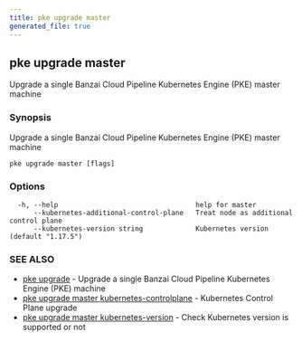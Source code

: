 ```yaml
---
title: pke upgrade master
generated_file: true
---
```

## pke upgrade master

Upgrade a single Banzai Cloud Pipeline Kubernetes Engine (PKE) master machine

### Synopsis

Upgrade a single Banzai Cloud Pipeline Kubernetes Engine (PKE) master machine

```
pke upgrade master [flags]
```

### Options

```
  -h, --help                                  help for master
      --kubernetes-additional-control-plane   Treat node as additional control plane
      --kubernetes-version string             Kubernetes version (default "1.17.5")
```

### SEE ALSO

* [pke upgrade](/docs/pke/cli/reference/pke_upgrade/)	 - Upgrade a single Banzai Cloud Pipeline Kubernetes Engine (PKE) machine
* [pke upgrade master kubernetes-controlplane](/docs/pke/cli/reference/pke_upgrade_master_kubernetes-controlplane/)	 - Kubernetes Control Plane upgrade
* [pke upgrade master kubernetes-version](/docs/pke/cli/reference/pke_upgrade_master_kubernetes-version/)	 - Check Kubernetes version is supported or not

